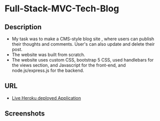 # Full-Stack-MVC-Tech-Blog

## Description
- My task was to make a CMS-style blog site , where users can publish their thoughts and comments. User's can also update and delete their post.
- The website was built from scratch.
- The website uses custom CSS, bootstrap 5 CSS, used handlebars for the views section, and Javascript for the front-end, and node.js/express.js for the backend.
## URL
- [Live Heroku deployed Application]()
## Screenshots
